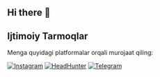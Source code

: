 ## Hi there 👋





## Ijtimoiy Tarmoqlar

Menga quyidagi platformalar orqali murojaat qiling:

[![Instagram](https://img.shields.io/badge/Instagram-%23E4405F.svg?&style=for-the-badge&logo=instagram&logoColor=white)](https://instagram.com/)
[![HeadHunter](https://tashkent.hh.uz/)](https://tashkent.hh.uz/?utm_source=google&utm_medium=cpc&utm_term=headhunter&utm_campaign=google_all_aldev_kr_hh_brand_new_uz_search&utm_content=gid_137429942831&network=g&adposition=&keyword=headhunter&gad_source=1&gclid=CjwKCAiAk8G9BhA0EiwAOQxmfnoT4e04pUQA10vj1ejgTkisWoHwqcXJdRaYZl2vbe2vGh1YM2bCUhoCYjUQAvD_BwE)
[![Telegram](https://img.shields.io/badge/Telegram-%232CA5E0.svg?&style=for-the-badge&logo=telegram&logoColor=white)](https://t.me/@Jamshid701)

